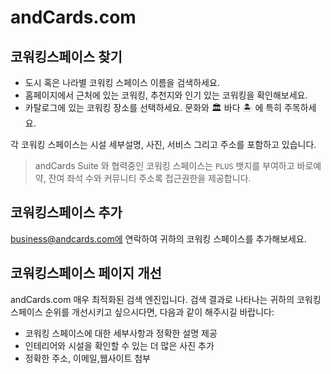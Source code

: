 # andCards.com

## 코워킹스페이스 찾기

* 도시 혹은 나라별 코워킹 스페이스 이름을 검색하세요. 
* 홈페이지에서 근처에 있는 코워킹, 추천지와 인기 있는 코워킹을 확인해보세요.
* 카탈로그에 있는 코워킹 장소를 선택하세요. 문화와 🏛 바다 🏝 에 특히 주목하세요.

각 코워킹 스페이스는 시설 세부설명, 사진, 서비스 그리고 주소를 포함하고 있습니다.

> andCards Suite 와 협력중인 코워킹 스페이스는 `PLUS` 뱃지를 부여하고 바로예약, 잔여 좌석 수와 커뮤니티 주소록 접근권한을 제공합니다.

## 코워킹스페이스 추가

business@andcards.com에 연락하여 귀하의 코워킹 스페이스를 추가해보세요.

## 코워킹스페이스 페이지 개선

andCards.com 매우 최적화된 검색 엔진입니다. 검색 결과로 나타나는 귀하의 코워킹 스페이스 순위를 개선시키고 싶으시다면, 다음과 같이 해주시길 바랍니다:
* 코워킹 스페이스에 대한 세부사항과 정확한 설명 제공
* 인테리어와 시설을 확인할 수 있는 더 많은 사진 추가
* 정확한 주소, 이메일,웹사이트 첨부
